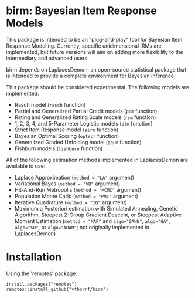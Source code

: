 birm: Bayesian Item Response Models
=============

This package is intended to be an "plug-and-play" tool for Bayesian Item Response Modeling. Currently, specific unidimensional IRMs are implemented, but future versions will aim on adding more flexibility to the intermediary and advanced users.

birm depends on LaplacesDemon, an open-source statistical package that is intended to provide a complete environment for Bayesian inference.

This package should be considered experimental. The following models are implemented:

* Rasch model (`rasch` function)
* Partial and Generalized Partial Credit models (`pcm` function)
* Rating and Generalized Rating Scale models (`rsm` function)
* 1, 2, 3, 4, and 5-Parameter Logistic models (`plm` function)
* Strict Item Response model (`sirm` function)
* Bayesian Optimal Scoring (`optscr` function)
* Generalized Graded Unfolding model (`ggum` function)
* Fishburn models (`fishburn` function)

All of the following estimation methods implemented in LaplacesDemon are available to use:

* Laplace Approximation (`method = "LA"` argument)
* Variational Bayes (`method = "VB"` argument)
* Hit-And-Run Metropolis (`method = "MCMC"` argument)
* Population Monte Carlo (`method = "PMC"` argument)
* Iterative Quadrature (`method = "IQ"` argument)
* Maximum a Posteriori estimation with Simulated Annealing, Genetic Algorithm, Steepest 2-Group Gradient Descent, or Steepest Adaptive Moment Estimation (`method = "MAP"` and `algo="SANN"`, `algo="GA"`, `algo="SD"`, or `algo="ADAM"`; not originally implemented in LaplacesDemon)

# Installation #

Using the 'remotes' package:

    install.packages("remotes")
    remotes::install_github("vthorrf/birm")

